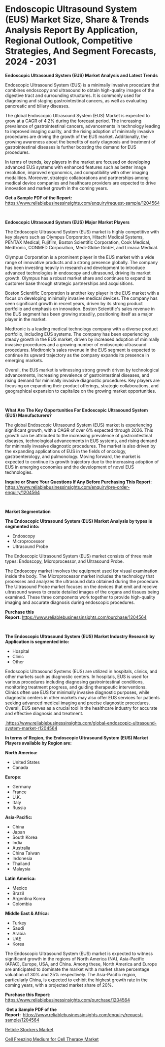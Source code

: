 <p><h1>Endoscopic Ultrasound System (EUS) Market Size, Share & Trends Analysis Report By Application, Regional Outlook, Competitive Strategies, And Segment Forecasts, 2024 - 2031</h1></p><p><strong>Endoscopic Ultrasound System (EUS) Market Analysis and Latest Trends</strong></p>
<p><p>Endoscopic Ultrasound System (EUS) is a minimally invasive procedure that combines endoscopy and ultrasound to obtain high-quality images of the digestive tract and surrounding structures. It is commonly used for diagnosing and staging gastrointestinal cancers, as well as evaluating pancreatic and biliary diseases.</p><p>The global Endoscopic Ultrasound System (EUS) Market is expected to grow at a CAGR of 4.2% during the forecast period. The increasing prevalence of gastrointestinal cancers, advancements in technology leading to improved imaging quality, and the rising adoption of minimally invasive procedures are driving the growth of the EUS market. Additionally, the growing awareness about the benefits of early diagnosis and treatment of gastrointestinal diseases is further boosting the demand for EUS procedures.</p><p>In terms of trends, key players in the market are focused on developing advanced EUS systems with enhanced features such as better image resolution, improved ergonomics, and compatibility with other imaging modalities. Moreover, strategic collaborations and partnerships among medical device companies and healthcare providers are expected to drive innovation and market growth in the coming years.</p></p>
<p><strong>Get a Sample PDF of the Report:&nbsp;</strong> <a href="https://www.reliablebusinessinsights.com/enquiry/request-sample/1204564">https://www.reliablebusinessinsights.com/enquiry/request-sample/1204564</a></p>
<p>&nbsp;</p>
<p><strong>Endoscopic Ultrasound System (EUS) Major Market Players</strong></p>
<p><p>The Endoscopic Ultrasound System (EUS) market is highly competitive with key players such as Olympus Corporation, Hitachi Medical Systems, PENTAX Medical, Fujifilm, Boston Scientific Corporation, Cook Medical, Medtronic, CONMED Corporation, Medi-Globe GmbH, and Limaca Medical.</p><p>Olympus Corporation is a prominent player in the EUS market with a wide range of innovative products and a strong presence globally. The company has been investing heavily in research and development to introduce advanced technologies in endoscopy and ultrasound, driving its market growth. Olympus has a robust market share and continues to expand its customer base through strategic partnerships and acquisitions.</p><p>Boston Scientific Corporation is another key player in the EUS market with a focus on developing minimally invasive medical devices. The company has seen significant growth in recent years, driven by its strong product portfolio and emphasis on innovation. Boston Scientific's sales revenue in the EUS segment has been growing steadily, positioning itself as a major player in the market.</p><p>Medtronic is a leading medical technology company with a diverse product portfolio, including EUS systems. The company has been experiencing steady growth in the EUS market, driven by increased adoption of minimally invasive procedures and a growing number of endoscopic ultrasound procedures. Medtronic's sales revenue in the EUS segment is expected to continue its upward trajectory as the company expands its presence in emerging markets.</p><p>Overall, the EUS market is witnessing strong growth driven by technological advancements, increasing prevalence of gastrointestinal diseases, and rising demand for minimally invasive diagnostic procedures. Key players are focusing on expanding their product offerings, strategic collaborations, and geographical expansion to capitalize on the growing market opportunities.</p></p>
<p>&nbsp;</p>
<p><strong>What Are The Key Opportunities For Endoscopic Ultrasound System (EUS) Manufacturers?</strong></p>
<p><p>The global Endoscopic Ultrasound System (EUS) market is experiencing significant growth, with a CAGR of over 6% expected through 2026. This growth can be attributed to the increasing prevalence of gastrointestinal diseases, technological advancements in EUS systems, and rising demand for minimally invasive diagnostic procedures. The market is also driven by the expanding applications of EUS in the fields of oncology, gastroenterology, and pulmonology. Moving forward, the market is expected to continue its growth trajectory due to the increasing adoption of EUS in emerging economies and the development of novel EUS technologies.</p></p>
<p><strong>Inquire or Share Your Questions If Any Before Purchasing This Report:</strong> <a href="https://www.reliablebusinessinsights.com/enquiry/pre-order-enquiry/1204564">https://www.reliablebusinessinsights.com/enquiry/pre-order-enquiry/1204564</a></p>
<p>&nbsp;</p>
<p><strong>Market Segmentation</strong></p>
<p><strong>The Endoscopic Ultrasound System (EUS) Market Analysis by types is segmented into:</strong></p>
<p><ul><li>Endoscopy</li><li>Microprocessor</li><li>Ultrasound Probe</li></ul></p>
<p><p>The Endoscopic Ultrasound System (EUS) market consists of three main types: Endoscopy, Microprocessor, and Ultrasound Probe.</p><p>The Endoscopy market involves the equipment used for visual examination inside the body. The Microprocessor market includes the technology that processes and analyzes the ultrasound data obtained during the procedure. The Ultrasound Probe market focuses on the devices that emit and receive ultrasound waves to create detailed images of the organs and tissues being examined. These three components work together to provide high-quality imaging and accurate diagnosis during endoscopic procedures.</p></p>
<p><strong>Purchase this Report:&nbsp;</strong><a href="https://www.reliablebusinessinsights.com/purchase/1204564">https://www.reliablebusinessinsights.com/purchase/1204564</a></p>
<p>&nbsp;</p>
<p><strong>The Endoscopic Ultrasound System (EUS) Market Industry Research by Application is segmented into:</strong></p>
<p><ul><li>Hospital</li><li>Clinic</li><li>Other</li></ul></p>
<p><p>Endoscopic Ultrasound Systems (EUS) are utilized in hospitals, clinics, and other markets such as diagnostic centers. In hospitals, EUS is used for various procedures including diagnosing gastrointestinal conditions, monitoring treatment progress, and guiding therapeutic interventions. Clinics often use EUS for minimally invasive diagnostic purposes, while diagnostic centers in other markets may also offer EUS services for patients seeking advanced medical imaging and precise diagnostic procedures. Overall, EUS serves as a crucial tool in the healthcare industry for accurate and effective diagnosis and treatment.</p></p>
<p><a href="https://www.reliablebusinessinsights.com/global-endoscopic-ultrasound-system-market-r1204564">&nbsp;https://www.reliablebusinessinsights.com/global-endoscopic-ultrasound-system-market-r1204564</a></p>
<p><strong>In terms of Region, the Endoscopic Ultrasound System (EUS) Market Players available by Region are:</strong></p>
<p>
    <p> <strong> North America: </strong>
        <ul>
            <li>United States</li>
            <li>Canada</li>
        </ul>
        </p> 
    <p> <strong> Europe: </strong>
        <ul>
            <li>Germany</li>
            <li>France</li>
            <li>U.K.</li>
            <li>Italy</li>
            <li>Russia</li>
        </ul>
        </p> 
    <p> <strong> Asia-Pacific: </strong>
        <ul>
            <li>China</li>
            <li>Japan</li>
            <li>South Korea</li>
            <li>India</li>
            <li>Australia</li>
            <li>China Taiwan</li>
            <li>Indonesia</li>
            <li>Thailand</li>
            <li>Malaysia</li>
        </ul>
        </p> 
    <p> <strong> Latin America: </strong>
        <ul>
            <li>Mexico</li>
            <li>Brazil</li>
            <li>Argentina Korea</li>
            <li>Colombia</li>
        </ul>
        </p> 
    <p> <strong> Middle East & Africa: </strong>
        <ul>
            <li>Turkey</li>
            <li>Saudi</li>
            <li>Arabia</li>
            <li>UAE</li>
            <li>Korea</li>
        </ul>
    </p>
    </p>
<p><p>The Endoscopic Ultrasound System (EUS) market is expected to witness significant growth in the regions of North America (NA), Asia-Pacific (APAC), Europe, USA, and China. Among these, North America and Europe are anticipated to dominate the market with a market share percentage valuation of 30% and 25% respectively. The Asia-Pacific region, particularly China, is expected to exhibit the highest growth rate in the coming years, with a projected market share of 20%.</p></p>
<p><strong>Purchase this Report: </strong><a href="https://www.reliablebusinessinsights.com/purchase/1204564">https://www.reliablebusinessinsights.com/purchase/1204564</a></p>
<p>&nbsp;<strong>Get a Sample PDF of the Report:&nbsp;&nbsp;</strong><a href="https://www.reliablebusinessinsights.com/enquiry/request-sample/1204564">https://www.reliablebusinessinsights.com/enquiry/request-sample/1204564</a></p>
<p><strong></strong></p>
<p><p><a href="https://medium.com/@dellkoepp_34276/reticle-stockers-market-a-global-and-regional-analysis-focus-on-end-user-product-and-region-44ca6d48a407">Reticle Stockers Market</a></p><p><a href="https://github.com/abigailsutherland7889/Market-Research-Report-List-1/blob/main/cell-freezing-medium-for-cell-therapy-market.md">Cell Freezing Medium for Cell Therapy Market</a></p></p>